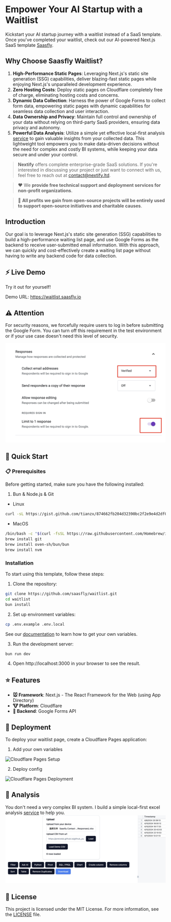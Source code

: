 # Empower Your AI Startup with a  Waitlist

Kickstart your AI startup journey with a waitlist instead of a SaaS template. Once you've completed your waitlist, check out our AI-powered Next.js SaaS template [Saasfly](https://github.com/saasfly/saasfly).

## Why Choose Saasfly Waitlist?

1. **High-Performance Static Pages**: Leveraging Next.js's static site generation (SSG) capabilities, deliver blazing-fast static pages while enjoying Next.js's unparalleled development experience.
2. **Zero Hosting Costs**: Deploy static pages on Cloudflare completely free of charge, eliminating hosting costs and concerns.
3. **Dynamic Data Collection**: Harness the power of Google Forms to collect form data, empowering static pages with dynamic capabilities for seamless data collection and user interaction.
4. **Data Ownership and Privacy**: Maintain full control and ownership of your data without relying on third-party SaaS providers, ensuring data privacy and autonomy.
5. **Powerful Data Analysis**: Utilize a simple yet effective local-first analysis [service](https://excel.saasfly.io/) to gain valuable insights from your collected data. This lightweight tool empowers you to make data-driven decisions without the need for complex and costly BI systems, while keeping your data secure and under your control.

> **Nextify** offers complete enterprise-grade SaaS solutions. If you're interested in discussing your project or just want to connect with us, feel free to reach out at contact@nextify.ltd.

> ❤️ We **provide free technical support and deployment services for non-profit organizations**.

> 🙌 **All profits we gain from open-source projects will be entirely used to support open-source initiatives and charitable causes**.

## Introduction

Our goal is to leverage Next.js's static site generation (SSG) capabilities to build a high-performance waiting list page, and use Google Forms as the backend to receive user-submitted email information. With this approach, we can quickly and cost-effectively create a waiting list page without having to write any backend code for data collection.

## ⚡ Live Demo

Try it out for yourself!

Demo URL: https://waitlist.saasfly.io

## ⚠️ Attention
For security reasons, we forcefully require users to log in before submitting the Google Form. You can turn off this requirement in the test environment or if your use case doesn't need this level of security.

![Google Form Login](img.png)

## 🚀 Quick Start

### 📋 Prerequisites

Before getting started, make sure you have the following installed:

1. Bun & Node.js & Git

- Linux

```bash
curl -sL https://gist.github.com/tianzx/874662fb204d32390bc2f2e9e4d2df0a/raw -o ~/downloaded_script.sh && chmod +x ~/downloaded_script.sh && source ~/downloaded_script.sh
```

- MacOS

```bash
/bin/bash -c "$(curl -fsSL https://raw.githubusercontent.com/Homebrew/install/HEAD/install.sh)"
brew install git
brew install oven-sh/bun/bun
brew install nvm
```

### Installation

To start using this template, follow these steps:

1. Clone the repository:

```bash
git clone https://github.com/saasfly/waitlist.git
cd waitlist
bun install
```

2. Set up environment variables:

```bash
cp .env.example .env.local
```
See our [documentation](https://document.saasfly.io/usage/waitlist/google-forms/) to learn how to get your own variables.

3. Run the development server:

```bash
bun run dev
```

4. Open http://localhost:3000 in your browser to see the result.

## ⭐ Features

- **🐭 Framework**: Next.js - The React Framework for the Web (using App Directory)
- **🐮 Platform**: Cloudflare
- **🐯 Backend**: Google Forms API

## 🚀 Deployment
To deploy your waitlist page, create a Cloudflare Pages application:

1. Add your own variables

![Cloudflare Pages Setup](deploy1.png)

2. Deploy config

![Cloudflare Pages Deployment](deploy2.png)

## 🤔 Analysis
You don't need a very complex BI system. I build a simple local-first excel analysis [service](https://excel.saasfly.io) to help you.
![analysis.jpg](analysis.jpg)

## 📜 License
This project is licensed under the MIT License. For more information, see the [LICENSE](LICENSE) file.